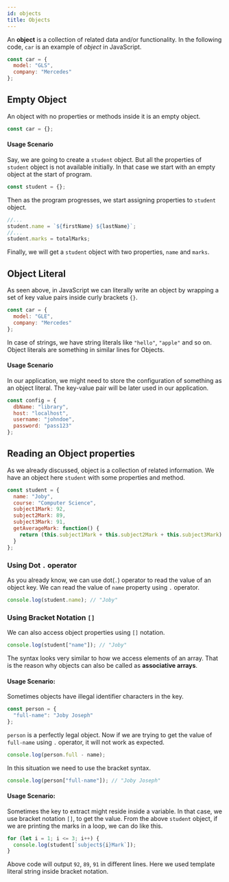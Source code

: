 ```yaml
---
id: objects
title: Objects
---
```


An **object** is a collection of related data and/or functionality. In the following code, `car` is an example of _object_ in JavaScript.

```javascript
const car = {
  model: "GLS",
  company: "Mercedes"
};
```

## Empty Object

An object with no properties or methods inside it is an empty object.

```javascript
const car = {};
```

#### Usage Scenario

Say, we are going to create a `student` object. But all the properties of `student` object is not available initially. In that case we start with an empty object at the start of program.

```javascript
const student = {};
```

Then as the program progresses, we start assigning properties to `student` object.

```javascript
//...
student.name = `${firstName} ${lastName}`;
//...
student.marks = totalMarks;
```

Finally, we will get a `student` object with two properties, `name` and `marks`.

## Object Literal

As seen above, in JavaScript we can literally write an object by wrapping a set of key value pairs inside curly brackets `{}`.

```javascript
const car = {
  model: "GLE",
  company: "Mercedes"
};
```

In case of strings, we have string literals like `"hello"`, `"apple"` and so on. Object literals are something in similar lines for Objects.

#### Usage Scenario

In our application, we might need to store the configuration of something as an object literal. The key-value pair will be later used in our application.

```javascript
const config = {
  dbName: "library",
  host: "localhost",
  username: "johndoe",
  password: "pass123"
};
```

## Reading an Object properties

As we already discussed, object is a collection of related information. We have an object here `student` with some properties and method.

```javascript
const student = {
  name: "Joby",
  course: "Computer Science",
  subject1Mark: 92,
  subject2Mark: 89,
  subject3Mark: 91,
  getAverageMark: function() {
    return (this.subject1Mark + this.subject2Mark + this.subject3Mark) / 3;
  }
};
```

### Using Dot `.` operator

As you already know, we can use dot(`.`) operator to read the value of an object key. We can read the value of `name` property using `.` operator.

```javascript
console.log(student.name); // "Joby"
```

### Using Bracket Notation `[]`

We can also access object properties using `[]` notation.

```javascript
console.log(student["name"]); // "Joby"
```

The syntax looks very similar to how we access elements of an array. That is the reason why objects can also be called as **associative arrays**.

#### Usage Scenario:

Sometimes objects have illegal identifier characters in the key.

```javascript
const person = {
  "full-name": "Joby Joseph"
};
```

`person` is a perfectly legal object. Now if we are trying to get the value of `full-name` using `.` operator, it will not work as expected.

```javascript
console.log(person.full - name);
```

In this situation we need to use the bracket syntax.

```javascript
console.log(person["full-name"]); // "Joby Joseph"
```

#### Usage Scenario:

Sometimes the key to extract might reside inside a variable. In that case, we use bracket notation `[]`, to get the value. From the above `student` object, if we are printing the marks in a loop, we can do like this.

```javascript
for (let i = 1; i <= 3; i++) {
  console.log(student[`subject${i}Mark`]);
}
```

Above code will output `92`, `89`, `91` in different lines. Here we used template literal string inside bracket notation.
